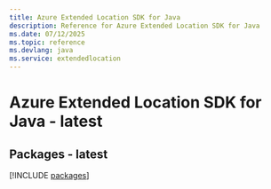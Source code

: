 ```yaml
---
title: Azure Extended Location SDK for Java
description: Reference for Azure Extended Location SDK for Java
ms.date: 07/12/2025
ms.topic: reference
ms.devlang: java
ms.service: extendedlocation
---
```

# Azure Extended Location SDK for Java - latest
## Packages - latest
[!INCLUDE [packages](extended-location-index.md)]